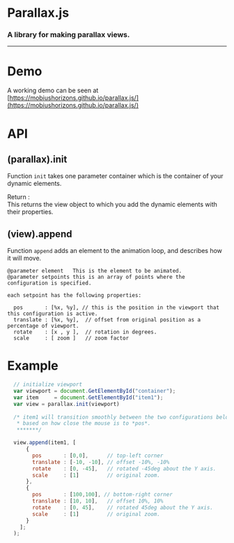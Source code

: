 # Parallax.js
### A library for making parallax views.

---

# Demo

A working demo can be seen at [https://mobiushorizons.github.io/parallax.js/](https://mobiushorizons.github.io/parallax.js/)

# API

## (parallax).init

Function `init` takes one parameter container which is the container of your dynamic elements.

Return :  
This returns the view object to which you add the dynamic elements with their properties.



## (view).append

Function `append` adds an element to the animation loop, and describes how it will move.
```
@parameter element   This is the element to be animated.
@parameter setpoints this is an array of points where the configuration is specified.

each setpoint has the following properties:

  pos       : [%x, %y], // this is the position in the viewport that this configuration is active.
  translate : [%x, %y],  // offset from original position as a percentage of viewport.
  rotate    : [x , y ],  // rotation in degrees.
  scale     : [ zoom ]   // zoom factor

```

# Example
```javascript
  // initialize viewport
  var viewport = document.GetElementById("container");
  var item     = document.GetElementById("item1");
  var view = parallax.init(viewport)
  
  /* item1 will transition smoothly between the two configurations below 
   * based on how close the mouse is to *pos*.
   *******/

  view.append(item1, [
      {
        pos       : [0,0],      // top-left corner
        translate : [-10, -10], // offset -10%, -10%
        rotate    : [0, -45],   // rotated -45deg about the Y axis.
        scale     : [1]         // original zoom.
      },
      {
        pos       : [100,100], // bottom-right corner
        translate : [10, 10],   // offset 10%, 10%
        rotate    : [0, 45],    // rotated 45deg about the Y axis.
        scale     : [1]         // original zoom.
      }
    ];
  );
```
